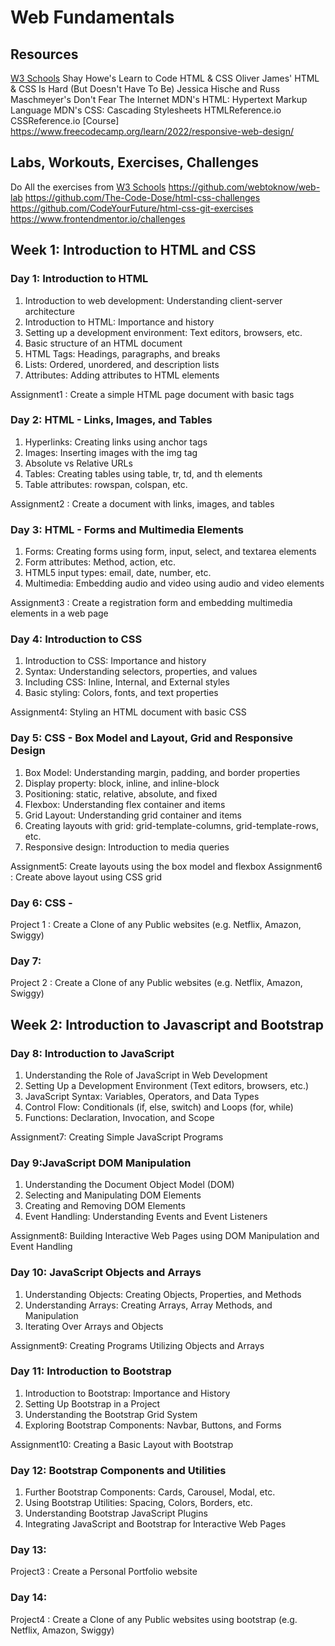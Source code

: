 # Web Fundamentals

## Resources
[W3 Schools](https://www.w3schools.com/)
Shay Howe's Learn to Code HTML & CSS
Oliver James' HTML & CSS Is Hard (But Doesn't Have To Be)
Jessica Hische and Russ Maschmeyer's Don't Fear The Internet
MDN's HTML: Hypertext Markup Language
MDN's CSS: Cascading Stylesheets
HTMLReference.io
CSSReference.io
[Course] https://www.freecodecamp.org/learn/2022/responsive-web-design/
## Labs, Workouts, Exercises, Challenges
Do All the exercises from [W3 Schools](https://www.w3schools.com/html/exercise.asp)
https://github.com/webtoknow/web-lab
https://github.com/The-Code-Dose/html-css-challenges
https://github.com/CodeYourFuture/html-css-git-exercises
https://www.frontendmentor.io/challenges

## Week 1: Introduction to HTML and CSS

### Day 1: Introduction to HTML

1. Introduction to web development: Understanding client-server architecture
2. Introduction to HTML: Importance and history
3. Setting up a development environment: Text editors, browsers, etc.
4. Basic structure of an HTML document
5. HTML Tags: Headings, paragraphs, and breaks
6. Lists: Ordered, unordered, and description lists
7. Attributes: Adding attributes to HTML elements

Assignment1 : Create a simple HTML page document with basic tags

### Day 2: HTML - Links, Images, and Tables

1. Hyperlinks: Creating links using anchor tags
2. Images: Inserting images with the img tag
3. Absolute vs Relative URLs
4. Tables: Creating tables using table, tr, td, and th elements
5. Table attributes: rowspan, colspan, etc.

Assignment2 : Create a document with links, images, and tables

### Day 3: HTML - Forms and Multimedia Elements

1. Forms: Creating forms using form, input, select, and textarea elements
2. Form attributes: Method, action, etc.
3. HTML5 input types: email, date, number, etc.
4. Multimedia: Embedding audio and video using audio and video elements

Assignment3 : Create a registration form and embedding multimedia elements in a web page

### Day 4: Introduction to CSS

1. Introduction to CSS: Importance and history
2. Syntax: Understanding selectors, properties, and values
3. Including CSS: Inline, Internal, and External styles
4. Basic styling: Colors, fonts, and text properties

Assignment4: Styling an HTML document with basic CSS

### Day 5: CSS - Box Model and Layout, Grid and Responsive Design

1. Box Model: Understanding margin, padding, and border properties
2. Display property: block, inline, and inline-block
3. Positioning: static, relative, absolute, and fixed
4. Flexbox: Understanding flex container and items
5. Grid Layout: Understanding grid container and items
6. Creating layouts with grid: grid-template-columns, grid-template-rows, etc.
7. Responsive design: Introduction to media queries

Assignment5: Create layouts using the box model and flexbox
Assignment6 : Create above layout using CSS grid

### Day 6: CSS - 

Project 1 : Create a Clone of any Public websites
(e.g. Netflix, Amazon, Swiggy)

### Day 7:

Project 2 : Create a Clone of any Public websites
(e.g. Netflix, Amazon, Swiggy)

## Week 2: Introduction to Javascript and Bootstrap

### Day 8: Introduction to JavaScript

1. Understanding the Role of JavaScript in Web Development
2. Setting Up a Development Environment (Text editors, browsers, etc.)
3. JavaScript Syntax: Variables, Operators, and Data Types
4. Control Flow: Conditionals (if, else, switch) and Loops (for, while)
5. Functions: Declaration, Invocation, and Scope

Assignment7: Creating Simple JavaScript Programs


### Day 9:JavaScript DOM Manipulation

1. Understanding the Document Object Model (DOM)
2. Selecting and Manipulating DOM Elements
3. Creating and Removing DOM Elements
4. Event Handling: Understanding Events and Event Listeners

Assignment8: Building Interactive Web Pages using DOM Manipulation and Event Handling

### Day 10: JavaScript Objects and Arrays

1. Understanding Objects: Creating Objects, Properties, and Methods
2. Understanding Arrays: Creating Arrays, Array Methods, and Manipulation
3. Iterating Over Arrays and Objects

Assignment9: Creating Programs Utilizing Objects and Arrays

### Day 11: Introduction to Bootstrap

1. Introduction to Bootstrap: Importance and History
2. Setting Up Bootstrap in a Project
3. Understanding the Bootstrap Grid System
4. Exploring Bootstrap Components: Navbar, Buttons, and Forms

Assignment10: Creating a Basic Layout with Bootstrap

### Day 12: Bootstrap Components and Utilities

1. Further Bootstrap Components: Cards, Carousel, Modal, etc.
2. Using Bootstrap Utilities: Spacing, Colors, Borders, etc.
3. Understanding Bootstrap JavaScript Plugins
4. Integrating JavaScript and Bootstrap for Interactive Web Pages

### Day 13:

Project3 : Create a Personal Portfolio website

### Day 14:

Project4 : Create a Clone of any Public websites using bootstrap
(e.g. Netflix, Amazon, Swiggy)

